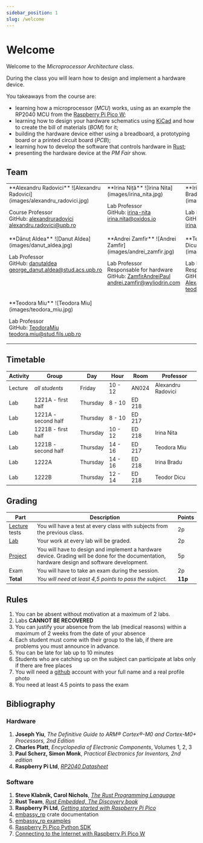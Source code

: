 ```yaml
---
sidebar_position: 1
slug: /welcome
---
```


# Welcome

Welcome to the *Microprocessor Architecture* class.

During the class you will learn how to design and implement a hardware device. 

You takeaways from the course are:
  - learning how a microprocessor (*MCU*) works, using as an example the RP2040 MCU from the [Raspberry Pi Pico W](https://www.raspberrypi.com/products/raspberry-pi-pico/);
  - learning how to design your hardware schematics using [KiCad](https://www.kicad.org/) and how to create the bill of materials (*BOM*) for it;
  - building the hardware device either using a breadboard, a prototyping board or a printed circuit board (*PCB*);
  - learning how to develop the software that controls hardware in [Rust](https://www.rust-lang.org/);
  - presenting the hardware device at the *PM Fair* show.


## Team

<table>
<tr valign="top">
<td>
**Alexandru Radovici**
![Alexandru Radovici](images/alexandru_radovici.jpg)

Course Professor \
GitHub: [alexandruradovici](https://github.com/alexandruradovici) \
alexandru.radovici@upb.ro
</td>

<td>
**Irina Niță**
![Irina Nita](images/irina_nita.jpg)
 
Lab Professor \
GitHub: [irina-nita](https://github.com/irina-nita) \
irina.nita@oxidos.io
</td>

<td>
**Irina Bradu**
![Irina Bradu](images/irina_bradu.jpg)
 
Lab Professor \
GitHub: [Irina Bradu](https://github.com/irina-b-dev) \
irina.bradu@wyliodrin.com
</td>
</tr>

<tr valign="top">
<td>
**Dănuț Aldea**
![Danut Aldea](images/danut_aldea.jpg)
 
Lab Professor \
GitHub: [danutaldea](https://github.com/danutaldea) \
george_danut.aldea@stud.acs.upb.ro
</td>

<td>
**Andrei Zamfir**
![Andrei Zamfir](images/andrei_zamfir.jpg)
 
Lab Professor \
Responsable for hardware \
GitHub: [ZamfirAndreiPaul](https://github.com/ZamfirAndreiPaul) \
andrei.zamfir@wyliodrin.com
</td>

<td>
**Teodor Dicu**
![Teodor Dicu](images/teodor_dicu.jpg)
 
Lab Professor\
Responsable for hardware\
GitHub: [DTeodor-Alexaandru](https://github.com/DTeodor-Alexaandru) \
teodor.dicu@wyliodrin.com
</td>
</tr>

<tr valign="top">
<td>
**Teodora Miu**
![Teodora Miu](images/teodora_miu.jpg)

Lab Professor \
GitHub: [TeodoraMiu](https://github.com/TeodoraMiu) \
teodora.miu@stud.fils.upb.ro
</td>

<td>
</td>

<td>
</td>
</tr>
</table>

## Timetable

| Activity | Group | Day | Hour | Room | Professor |
|----------|-------|-----|------|-------|----------|
| Lecture | *all students* | Friday | 10 - 12 | AN024 | Alexandru Radovici |
| Lab | 1221A - first half | Thursday | 8 - 10 | ED 218 | |
| Lab | 1221A - second half | Thursday | 8 - 10 | ED 217 | |
| Lab | 1221B - first half | Thursday | 10 - 12 | ED 218 | Irina Nita |
| Lab | 1221B - second half | Thursday | 14 - 16 | ED 217 | Teodora Miu |
| Lab | 1222A | Thursday | 14 - 16 | ED 218 | Irina Bradu |
| Lab | 1222B | Thursday | 12 - 14 | ED 218 | Teodor Dicu |

## Grading

| Part | Description | Points |
|--------|-------------|--------|
| [Lecture](/docs/category/lecture) tests | You will have a test at every class with subjects from the previous class. | 2p |
| [Lab](/docs/category/lab) | Your work at every lab will be graded. | 2p |
| [Project](/docs/project) | You will have to design and implement a hardware device. Grading will be done for the documentation, hardware design and software development. | 5p |
| Exam | You will have to take an exam during the session. | 2p |
| **Total** | *You will need at least 4,5 points to pass the subject.* | **11p** |

## Rules

1. You can be absent without motivation at a maximum of 2 labs.
2. Labs **CANNOT BE RECOVERED**
3. You can justify your absence from the lab (medical reasons) within a maximum of 2 weeks from the date of your absence
4. Each student must come with their group to the lab, if there are problems you must announce in advance.
5. You can be late for lab up to 10 minutes
6. Students who are catching up on the subject can participate at labs only if there are free places
7. You will need a [github](https://www.github.com) account with your full name and a real profile photo
8. You need at least 4.5 points to pass the exam
 
## Bibliography

### Hardware
1. **Joseph Yiu**, *The Definitive Guide to ARM® Cortex®-M0 and Cortex-M0+ Processors, 2nd Edition* 
2. **Charles Platt**, *Encyclopedia of Electronic Components*, Volumes 1, 2, 3 
3. **Paul Scherz, Simon Monk**, *Practical Electronics for Inventors, 2nd edition*
4. **Raspberry Pi Ltd**, *[RP2040 Datasheet](https://datasheets.raspberrypi.com/rp2040/rp2040-datasheet.pdf)*

### Software
1. **Steve Klabnik, Carol Nichols**, *[The Rust Programming Language](https://doc.rust-lang.org/stable/book/)*
2. **Rust Team**, *[Rust Embedded, The Discovery book](https://docs.rust-embedded.org/discovery/microbit/)*
3. **Raspberry Pi Ltd**, *[Getting started with Raspberry Pi Pico](https://datasheets.raspberrypi.com/pico/getting-started-with-pico.pdf)*
4. [embassy_rp](https://docs.embassy.dev/embassy-rp/git/rp2040/index.html) crate documentation
5. [embassy_rp examples](https://github.com/embassy-rs/embassy/tree/main/examples/rp/src/bin)
6. [Raspberry Pi Pico Python SDK](https://datasheets.raspberrypi.com/pico/raspberry-pi-pico-python-sdk.pdf)
7. [Connecting to the Internet with Raspberry Pi Pico W](https://datasheets.raspberrypi.com/picow/connecting-to-the-internet-with-pico-w.pdf)
